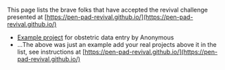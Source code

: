 This page lists the brave folks that have accepted the revival challenge presented at [https://pen-pad-revival.github.io/](https://pen-pad-revival.github.io/)

* [Example project](./example-project) for obstetric data entry by Anonymous
* ...The above was just an example add your real projects above it in the list, see instructions at [https://pen-pad-revival.github.io/](https://pen-pad-revival.github.io/)
